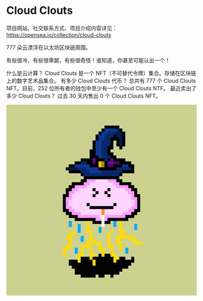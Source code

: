 # Cloud Clouts

项目网站、社交联系方式、项目介绍内容详见：https://opensea.io/collection/cloud-clouts

777 朵云漂浮在以太坊区块链周围。

有些很冷，有些很卑鄙，有些很奇怪！谁知道，你甚至可能认出一个！

 什么是云计算？
Cloud Clouts 是一个 NFT（不可替代令牌）集合。存储在区块链上的数字艺术品集合。
有多少 Cloud Clouts 代币？
总共有 777 个 Cloud Clouts NFT。目前，252 位所有者的钱包中至少有一个 Cloud Clouts NTF。
最近卖出了多少 Cloud Clouts？
过去 30 天内售出 0 个 Cloud Clouts NFT。

![nft](01.png)



